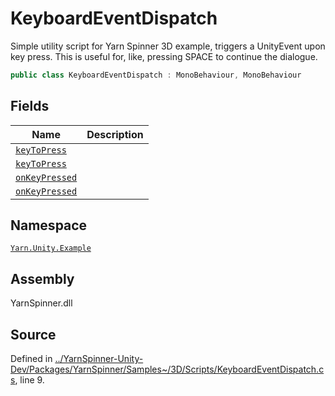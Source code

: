 # KeyboardEventDispatch

Simple utility script for Yarn Spinner 3D example, triggers a UnityEvent upon key press. This is useful for, like, pressing SPACE to continue the dialogue.

```csharp
public class KeyboardEventDispatch : MonoBehaviour, MonoBehaviour
```

## Fields

| Name                               | Description |
| ---------------------------------- | ----------- |
| [`keyToPress`](broken-reference)   |             |
| [`keyToPress`](broken-reference)   |             |
| [`onKeyPressed`](broken-reference) |             |
| [`onKeyPressed`](broken-reference) |             |

## Namespace

[`Yarn.Unity.Example`](../)

## Assembly

YarnSpinner.dll

## Source

Defined in [../YarnSpinner-Unity-Dev/Packages/YarnSpinner/Samples\~/3D/Scripts/KeyboardEventDispatch.cs](https://github.com/YarnSpinnerTool/YarnSpinner-Unity/blob/develop/Samples\~/3D/Scripts/KeyboardEventDispatch.cs#L9), line 9.
